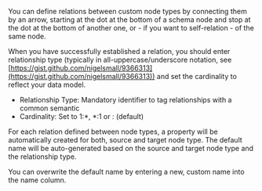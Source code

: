 You can define relations between custom node types by connecting them by an arrow, starting at the dot at the bottom of a schema node and stop at the dot at the bottom of another one, or - if you want to self-relation - of the same node.

When you have successfully established a relation, you should enter relationship type (typically in all-uppercase/underscore notation, see [https://gist.github.com/nigelsmall/9366313](https://gist.github.com/nigelsmall/9366313)) and set the cardinality to reflect your data model.

* Relationship Type: Mandatory identifier to tag relationships with a common semantic
* Cardinality: Set to 1:*, *:1 or *:* (default)

For each relation defined between node types, a property will be automatically created for both, source and target node type. The default name will be auto-generated based on the source and target node type and the relationship type.

You can overwrite the default name by entering a new, custom name into the name column.
